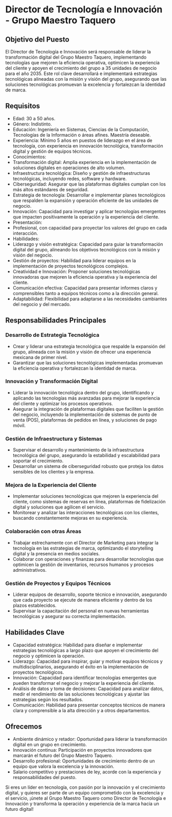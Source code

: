 # Director de Tecnología e Innovación - Grupo Maestro Taquero

## Objetivo del Puesto

El Director de Tecnología e Innovación será responsable de liderar la transformación digital del Grupo Maestro Taquero, implementando tecnologías que mejoren la eficiencia operativa, optimicen la experiencia del cliente y apoyen el crecimiento del grupo a 35 unidades de negocio para el año 2035. Este rol clave desarrollará e implementará estrategias tecnológicas alineadas con la misión y visión del grupo, asegurando que las soluciones tecnológicas promuevan la excelencia y fortalezcan la identidad de marca.

## Requisitos

  - Edad: 30 a 50 años.
  - Género: Indistinto.
  - Educación: Ingeniería en Sistemas, Ciencias de la Computación, Tecnologías de la Información o áreas afines. Maestría deseable.
  - Experiencia: Mínimo 5 años en puestos de liderazgo en el área de tecnología, con experiencia en innovación tecnológica, transformación digital y gestión de equipos técnicos.
  - Conocimientos:
  - Transformación digital: Amplia experiencia en la implementación de soluciones digitales en operaciones de alto volumen.
  - Infraestructura tecnológica: Diseño y gestión de infraestructuras tecnológicas, incluyendo redes, software y hardware.
  - Ciberseguridad: Asegurar que las plataformas digitales cumplan con los más altos estándares de seguridad.
  - Estrategia de tecnología: Desarrollar e implementar planes tecnológicos que respalden la expansión y operación eficiente de las unidades de negocio.
  - Innovación: Capacidad para investigar y aplicar tecnologías emergentes que impacten positivamente la operación y la experiencia del cliente.
  - Presentación:
  - Profesional, con capacidad para proyectar los valores del grupo en cada interacción.
  - Habilidades:
  - Liderazgo y visión estratégica: Capacidad para guiar la transformación digital del grupo, alineando los objetivos tecnológicos con la misión y visión del negocio.
  - Gestión de proyectos: Habilidad para liderar equipos en la implementación de proyectos tecnológicos complejos.
  - Creatividad e Innovación: Proponer soluciones tecnológicas innovadoras que mejoren la eficiencia operativa y la experiencia del cliente.
  - Comunicación efectiva: Capacidad para presentar informes claros y comprensibles tanto a equipos técnicos como a la dirección general.
  - Adaptabilidad: Flexibilidad para adaptarse a las necesidades cambiantes del negocio y del mercado.

## Responsabilidades Principales

### Desarrollo de Estrategia Tecnológica
  - Crear y liderar una estrategia tecnológica que respalde la expansión del grupo, alineada con la misión y visión de ofrecer una experiencia mexicana de primer nivel.
  - Garantizar que las soluciones tecnológicas implementadas promuevan la eficiencia operativa y fortalezcan la identidad de marca.

### Innovación y Transformación Digital
  - Liderar la innovación tecnológica dentro del grupo, identificando y aplicando las tecnologías más avanzadas para mejorar la experiencia del cliente y optimizar los procesos operativos.
  - Asegurar la integración de plataformas digitales que faciliten la gestión del negocio, incluyendo la implementación de sistemas de punto de venta (POS), plataformas de pedidos en línea, y soluciones de pago móvil.

### Gestión de Infraestructura y Sistemas
  - Supervisar el desarrollo y mantenimiento de la infraestructura tecnológica del grupo, asegurando la estabilidad y escalabilidad para soportar el crecimiento.
  - Desarrollar un sistema de ciberseguridad robusto que proteja los datos sensibles de los clientes y la empresa.

### Mejora de la Experiencia del Cliente
  - Implementar soluciones tecnológicas que mejoren la experiencia del cliente, como sistemas de reservas en línea, plataformas de fidelización digital y soluciones que agilicen el servicio.
  - Monitorear y analizar las interacciones tecnológicas con los clientes, buscando constantemente mejoras en su experiencia.

### Colaboración con otras Áreas
  - Trabajar estrechamente con el Director de Marketing para integrar la tecnología en las estrategias de marca, optimizando el storytelling digital y la presencia en medios sociales.
  - Colaborar con operaciones y finanzas para desarrollar tecnologías que optimicen la gestión de inventarios, recursos humanos y procesos administrativos.

### Gestión de Proyectos y Equipos Técnicos
  - Liderar equipos de desarrollo, soporte técnico e innovación, asegurando que cada proyecto se ejecute de manera eficiente y dentro de los plazos establecidos.
  - Supervisar la capacitación del personal en nuevas herramientas tecnológicas y asegurar su correcta implementación.

## Habilidades Clave

  - Capacidad estratégica: Habilidad para diseñar e implementar estrategias tecnológicas a largo plazo que apoyen el crecimiento del negocio y optimicen la operación.
  - Liderazgo: Capacidad para inspirar, guiar y motivar equipos técnicos y multidisciplinarios, asegurando el éxito en la implementación de proyectos tecnológicos.
  - Innovación: Capacidad para identificar tecnologías emergentes que pueden transformar el negocio y mejorar la experiencia del cliente.
  - Análisis de datos y toma de decisiones: Capacidad para analizar datos, medir el rendimiento de las soluciones tecnológicas y ajustar las estrategias según los resultados.
  - Comunicación: Habilidad para presentar conceptos técnicos de manera clara y comprensible a la alta dirección y a otros departamentos.

## Ofrecemos

  - Ambiente dinámico y retador: Oportunidad para liderar la transformación digital en un grupo en crecimiento.
  - Innovación continua: Participación en proyectos innovadores que marcarán el futuro del Grupo Maestro Taquero.
  - Desarrollo profesional: Oportunidades de crecimiento dentro de un equipo que valora la excelencia y la innovación.
  - Salario competitivo y prestaciones de ley, acorde con la experiencia y responsabilidades del puesto.

Si eres un líder en tecnología, con pasión por la innovación y el crecimiento digital, y quieres ser parte de un equipo comprometido con la excelencia y el servicio, ¡únete al Grupo Maestro Taquero como Director de Tecnología e Innovación y transforma la operación y experiencia de la marca hacia un futuro digital!